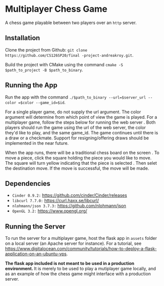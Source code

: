 # Multiplayer Chess Game
A chess game playable between two players over an `http` server.

## Installation
Clone the project from Github: `git clone https://github.com/CS126SP20/final
-project-andreakroy.git`.

Build the project with CMake using the command `cmake -S $path_to_project -B
 $path_to_binary`.
 
## Running the App
 Run the app with the command `./$path_to_binary --url=$server_url --color
 =$color --game_id=$id`.
 
 For a single player game, do not supply the url argument. The color argument
  will determine from which point of view the game is played.
  For a multiplayer game, follow the steps below for running the web server
  . Both players should run the game using the url of the web server, the
   color they'd like to play, and the same game_id. The game continues until
    there is a draw or a checkmate. Support for resigning/offering draws
     should be implemented in the near future.
   
   When the app runs, there will be a traditional chess board on the screen
   . To move a piece, click the square holding the piece you would like to
    move. The square will turn yellow indicating that the piece is selected
    . Then selet the destination move. If the move is successful, the move
     will be made.

## Dependencies
- `Cinder 0.9.2:` https://github.com/cinder/Cinder/releases
- `libcurl 7.7.0:` https://curl.haxx.se/libcurl/
- `nlohmann/json 3.7.3:` https://github.com/nlohmann/json
- `OpenGL 3.2:` https://www.opengl.org/

## Running the Server
To run the server for a multiplayer game, host the flask app in
 `assets` folder on a local server (an Apache server for instance). For a
  tutorial, see https://www.digitalocean.com/community/tutorials/how-to-deploy-a-flask-application-on-an-ubuntu-vps.
  
  <b> The flask app included is not meant to be used in a production
   environment. </b> It is merely to be used to play a mutiplayer game
    locally, and as an example of how the chess game might interface with a
     production server.
